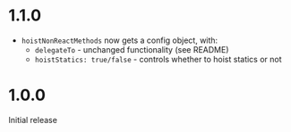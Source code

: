 # 1.1.0

- `hoistNonReactMethods` now gets a config object, with:
   - `delegateTo` - unchanged functionality (see README)
   - `hoistStatics: true/false` - controls whether to hoist statics or not

# 1.0.0

Initial release
